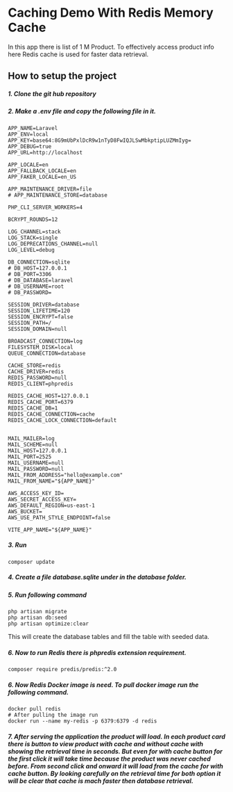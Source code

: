 

# Caching Demo With Redis Memory Cache



In this app there is list of 1 M Product. To effectively access product info here Redis cache is used for faster data retrieval.

## How to setup the project
##### 1. Clone the git hub repository
##### 2.  Make a .env file and copy the following file in it.
```  
APP_NAME=Laravel  
APP_ENV=local  
APP_KEY=base64:8G9mUbPxlDcR9w1nTyD8FwIQJLSwMbkptipLUZMmIyg=  
APP_DEBUG=true  
APP_URL=http://localhost  
  
APP_LOCALE=en  
APP_FALLBACK_LOCALE=en  
APP_FAKER_LOCALE=en_US  
  
APP_MAINTENANCE_DRIVER=file  
# APP_MAINTENANCE_STORE=database  
  
PHP_CLI_SERVER_WORKERS=4  
  
BCRYPT_ROUNDS=12  
  
LOG_CHANNEL=stack  
LOG_STACK=single  
LOG_DEPRECATIONS_CHANNEL=null  
LOG_LEVEL=debug  
  
DB_CONNECTION=sqlite  
# DB_HOST=127.0.0.1  
# DB_PORT=3306  
# DB_DATABASE=laravel  
# DB_USERNAME=root  
# DB_PASSWORD=  
  
SESSION_DRIVER=database  
SESSION_LIFETIME=120  
SESSION_ENCRYPT=false  
SESSION_PATH=/  
SESSION_DOMAIN=null  
  
BROADCAST_CONNECTION=log  
FILESYSTEM_DISK=local  
QUEUE_CONNECTION=database  
  
CACHE_STORE=redis  
CACHE_DRIVER=redis  
REDIS_PASSWORD=null  
REDIS_CLIENT=phpredis  
  
REDIS_CACHE_HOST=127.0.0.1  
REDIS_CACHE_PORT=6379  
REDIS_CACHE_DB=1  
REDIS_CACHE_CONNECTION=cache  
REDIS_CACHE_LOCK_CONNECTION=default  
  
  
MAIL_MAILER=log  
MAIL_SCHEME=null  
MAIL_HOST=127.0.0.1  
MAIL_PORT=2525  
MAIL_USERNAME=null  
MAIL_PASSWORD=null  
MAIL_FROM_ADDRESS="hello@example.com"  
MAIL_FROM_NAME="${APP_NAME}"  
  
AWS_ACCESS_KEY_ID=  
AWS_SECRET_ACCESS_KEY=  
AWS_DEFAULT_REGION=us-east-1  
AWS_BUCKET=  
AWS_USE_PATH_STYLE_ENDPOINT=false  
  
VITE_APP_NAME="${APP_NAME}"
```
##### 3. Run
```
composer update
```

##### 4. Create a file database.sqlite under in the database folder.
##### 5. Run following command
```
php artisan migrate 
php artisan db:seed
php artisan optimize:clear
```
This will create the database tables and fill the table with seeded data.
##### 6. Now to run Redis there is phpredis extension requirement.
```
composer require predis/predis:^2.0
```

##### 6. Now Redis Docker image is need. To pull docker image run the following command.
```
docker pull redis
# After pulling the image run 
docker run --name my-redis -p 6379:6379 -d redis
```
##### 7. After serving the application  the product will load. In each product card there is button to view product with cache and without cache with showing the retrieval time in seconds. But even for with cache button for the first click it will take time because the product was never cached before. From second click and onward it will load from the cache for with cache button.  By looking carefully on the retrieval time for both option it will be clear that cache is mach faster then database retrieval.
